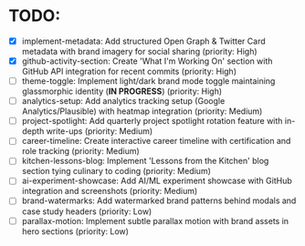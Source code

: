 # TODO:

- [x] implement-metadata: Add structured Open Graph & Twitter Card metadata with brand imagery for social sharing (priority: High)
- [x] github-activity-section: Create 'What I'm Working On' section with GitHub API integration for recent commits (priority: High)
- [ ] theme-toggle: Implement light/dark brand mode toggle maintaining glassmorphic identity (**IN PROGRESS**) (priority: High)
- [ ] analytics-setup: Add analytics tracking setup (Google Analytics/Plausible) with heatmap integration (priority: Medium)
- [ ] project-spotlight: Add quarterly project spotlight rotation feature with in-depth write-ups (priority: Medium)
- [ ] career-timeline: Create interactive career timeline with certification and role tracking (priority: Medium)
- [ ] kitchen-lessons-blog: Implement 'Lessons from the Kitchen' blog section tying culinary to coding (priority: Medium)
- [ ] ai-experiment-showcase: Add AI/ML experiment showcase with GitHub integration and screenshots (priority: Medium)
- [ ] brand-watermarks: Add watermarked brand patterns behind modals and case study headers (priority: Low)
- [ ] parallax-motion: Implement subtle parallax motion with brand assets in hero sections (priority: Low)
